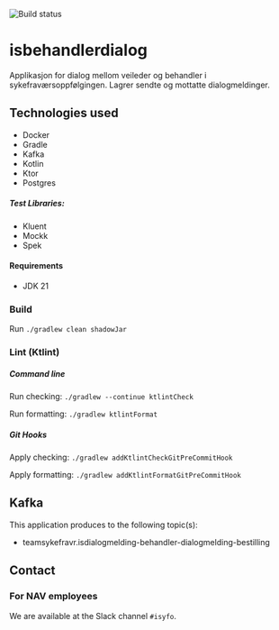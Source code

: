 ![Build status](https://github.com/navikt/isbehandlerdialog/workflows/main/badge.svg?branch=master)

# isbehandlerdialog
Applikasjon for dialog mellom veileder og behandler i sykefraværsoppfølgingen. Lagrer sendte og mottatte dialogmeldinger.

## Technologies used

* Docker
* Gradle
* Kafka
* Kotlin
* Ktor
* Postgres

##### Test Libraries:

* Kluent
* Mockk
* Spek

#### Requirements

* JDK 21

### Build

Run `./gradlew clean shadowJar`

### Lint (Ktlint)
##### Command line
Run checking: `./gradlew --continue ktlintCheck`

Run formatting: `./gradlew ktlintFormat`

##### Git Hooks
Apply checking: `./gradlew addKtlintCheckGitPreCommitHook`

Apply formatting: `./gradlew addKtlintFormatGitPreCommitHook`

## Kafka

This application produces to the following topic(s):

* teamsykefravr.isdialogmelding-behandler-dialogmelding-bestilling


## Contact

### For NAV employees

We are available at the Slack channel `#isyfo`.
